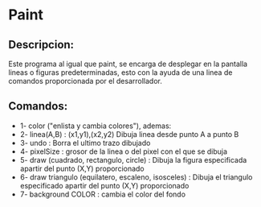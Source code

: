 # Paint

## Descripcion:

   Este programa al igual que paint, se encarga
   de desplegar en la pantalla lineas o figuras
   predeterminadas, esto con la ayuda de una linea
   de comandos proporcionada por el desarrollador.
   
## Comandos:

-  1- color  ("enlista y cambia colores"), ademas:
-  2- linea(A,B) : (x1,y1),(x2,y2) Dibuja linea desde punto A a punto B
-  3- undo  : Borra el ultimo trazo dibujado
-  4- pixelSize  : grosor de la linea o del pixel con el que se dibuja
-  5- draw (cuadrado, rectangulo, circle)   : Dibuja la figura especificada apartir del punto (X,Y) proporcionado
-  6- draw triangulo (equilatero, escaleno, isosceles) : Dibuja el triangulo especificado apartir del punto (X,Y) proporcionado 
-  7- background COLOR : cambia el color del fondo
